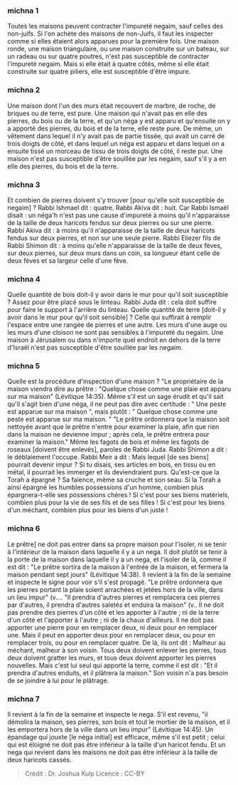 
### michna 1
Toutes les maisons peuvent contracter l'impureté negaim, sauf celles des non-juifs. Si l'on achète des maisons de non-Juifs, il faut les inspecter comme si elles étaient alors apparues pour la première fois. Une maison ronde, une maison triangulaire, ou une maison construite sur un bateau, sur un radeau ou sur quatre poutres, n'est pas susceptible de contracter l'impureté negaim. Mais si elle était à quatre côtés, même si elle était construite sur quatre piliers, elle est susceptible d'être impure.

### michna 2
Une maison dont l'un des murs était recouvert de marbre, de roche, de briques ou de terre, est pure. Une maison qui n'avait pas en elle des pierres, du bois ou de la terre, et qu'un néga y est apparu et qu'ensuite on y a apporté des pierres, du bois et de la terre, elle reste pure. De même, un vêtement dans lequel il n'y avait pas de partie tissée, qui avait un carré de trois doigts de côté, et dans lequel un néga est apparu et dans lequel on a ensuite tissé un morceau de tissu de trois doigts de côté, il reste pur. Une maison n'est pas susceptible d'être souillée par les negaim, sauf s'il y a en elle des pierres, du bois et de la terre.

### michna 3
Et combien de pierres doivent s'y trouver [pour qu'elle soit susceptible de negaim] ? Rabbi Ishmael dit : quatre. Rabbi Akiva dit : huit. Car Rabbi Ismaël disait : un néga'h n'est pas une cause d'impureté à moins qu'il n'apparaisse de la taille de deux haricots fendus sur deux pierres ou sur une pierre. Rabbi Akiva dit : à moins qu'il n'apparaisse de la taille de deux haricots fendus sur deux pierres, et non sur une seule pierre. Rabbi Eliezer fils de Rabbi Shimon dit : à moins qu'elle n'apparaisse de la taille de deux fèves, sur deux pierres, sur deux murs dans un coin, sa longueur étant celle de deux fèves et sa largeur celle d'une fève.

### michna 4
Quelle quantité de bois doit-il y avoir dans le mur pour qu'il soit susceptible ? Assez pour être placé sous le linteau. Rabbi Juda dit : cela doit suffire pour faire le support à l'arrière du linteau. Quelle quantité de terre [doit-il y avoir dans le mur pour qu'il soit sensible] ? Celle qui suffirait à remplir l'espace entre une rangée de pierres et une autre. Les murs d'une auge ou les murs d'une cloison ne sont pas sensibles à l'impureté du negaïm. Une maison à Jérusalem ou dans n'importe quel endroit en dehors de la terre d'Israël n'est pas susceptible d'être souillée par les negaim.

### michna 5
Quelle est la procédure d'inspection d'une maison ? "Le propriétaire de la maison viendra dire au prêtre : "Quelque chose comme une plaie est apparu sur ma maison" (Lévitique 14:35). Même s'il est un sage érudit et qu'il sait qu'il s'agit bien d'une néga, il ne peut pas dire avec certitude : " Une peste est apparue sur ma maison ", mais plutôt : " Quelque chose comme une peste est apparue sur ma maison. " "Le prêtre ordonnera que la maison soit nettoyée avant que le prêtre n'entre pour examiner la plaie, afin que rien dans la maison ne devienne impur ; après cela, le prêtre entrera pour examiner la maison." Même les fagots de bois et même les fagots de roseaux [doivent être enlevés], paroles de Rabbi Juda. Rabbi Shimon a dit : le déblaiement l'occupe. Rabbi Meir a dit : Mais lequel [de ses biens] pourrait devenir impur ? Si tu disais, ses articles en bois, en tissu ou en métal, il pourrait les immerger et ils deviendraient purs. Qu'est-ce que la Torah a épargné ? Sa faïence, même sa cruche et son seau. Si la Torah a ainsi épargné les humbles possessions d'un homme, combien plus épargnera-t-elle ses possessions chères ! Si c'est pour ses biens matériels, combien plus pour la vie de ses fils et de ses filles ! Si c'est pour les biens d'un méchant, combien plus pour les biens d'un juste !

### michna 6
Le prêtre] ne doit pas entrer dans sa propre maison pour l'isoler, ni se tenir à l'intérieur de la maison dans laquelle il y a un nega. Il doit plutôt se tenir à la porte de la maison dans laquelle il y a un nega, et l'isoler de là, comme il est dit : "Le prêtre sortira de la maison à l'entrée de la maison, et fermera la maison pendant sept jours" (Lévitique 14:38). Il revient à la fin de la semaine et inspecte le signe pour voir s'il s'est propagé. "Le prêtre ordonnera que les pierres portant la plaie soient arrachées et jetées hors de la ville, dans un lieu impur" (v.... "Il prendra d'autres pierres et remplacera ces pierres par d'autres, il prendra d'autres saletés et enduira la maison" (v.. Il ne doit pas prendre des pierres d'un côté et les apporter à l'autre ; ni de la terre d'un côté et l'apporter à l'autre ; ni de la chaux d'ailleurs. Il ne doit pas apporter une pierre pour en remplacer deux, ni deux pour en remplacer une. Mais il peut en apporter deux pour en remplacer deux, ou pour en remplacer trois, ou pour en remplacer quatre. De là, ils ont dit : Malheur au méchant, malheur à son voisin. Tous deux doivent enlever les pierres, tous deux doivent gratter les murs, et tous deux doivent apporter les pierres nouvelles. Mais c'est lui seul qui apporte la terre, comme il est dit : "Et il prendra d'autres enduits, et il plâtrera la maison."  Son voisin n'a pas besoin de se joindre à lui pour le plâtrage.

### michna 7
Il revient à la fin de la semaine et inspecte le nega. S'il est revenu, "il démolira la maison, ses pierres, son bois et tout le mortier de la maison, et il les emportera hors de la ville dans un lieu impur" (Lévitique 14:45). Un épandage qui jouxte [le néga initial] est efficace, même s'il est petit ; celui qui est éloigné ne doit pas être inférieur à la taille d'un haricot fendu. Et un nega qui revient dans les maisons ne doit pas être inférieur à la taille de deux haricots cassés.

>Crédit : Dr. Joshua Kulp
>Licence : CC-BY